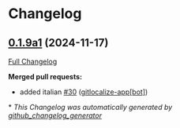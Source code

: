# Changelog

## [0.1.9a1](https://github.com/OpenVoiceOS/ovos-skill-alerts/tree/0.1.9a1) (2024-11-17)

[Full Changelog](https://github.com/OpenVoiceOS/ovos-skill-alerts/compare/0.1.8...0.1.9a1)

**Merged pull requests:**

- added italian [\#30](https://github.com/OpenVoiceOS/ovos-skill-alerts/pull/30) ([gitlocalize-app[bot]](https://github.com/apps/gitlocalize-app))



\* *This Changelog was automatically generated by [github_changelog_generator](https://github.com/github-changelog-generator/github-changelog-generator)*
